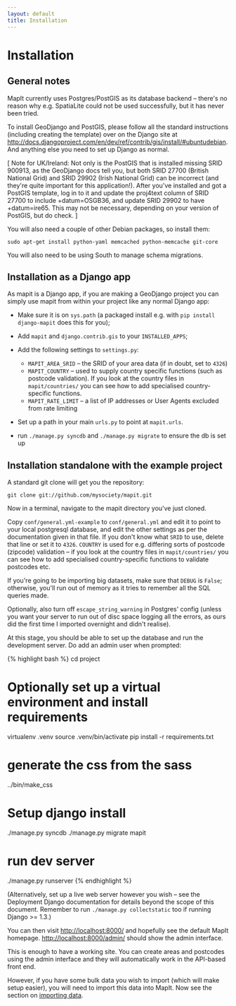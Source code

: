 ```yaml
---
layout: default
title: Installation
---
```


Installation
============

General notes
-------------

MapIt currently uses Postgres/PostGIS as its database backend &ndash; there's no
reason  why e.g. SpatiaLite could not be used successfully, but it has never
been tried.

To install GeoDjango and PostGIS, please follow all the standard instructions
(including creating the template) over on the Django site at
<http://docs.djangoproject.com/en/dev/ref/contrib/gis/install/#ubuntudebian>.
And anything else you need to set up Django as normal.

\[ Note for UK/Ireland: Not only is the PostGIS that is installed missing SRID
900913, as the GeoDjango docs tell you, but both SRID 27700 (British National
Grid) and SRID 29902 (Irish National Grid) can be incorrect (and they're quite
important for this application!). After you've installed and got a PostGIS
template, log in to it and update the proj4text column of SRID 27700 to include
+datum=OSGB36, and update SRID 29902 to have +datum=ire65. This may not be
necessary, depending on your version of PostGIS, but do check. \]

You will also need a couple of other Debian packages, so install them:

    sudo apt-get install python-yaml memcached python-memcache git-core

You will also need to be using South to manage schema migrations.

Installation as a Django app
----------------------------

As mapit is a Django app, if you are making a GeoDjango project you can simply
use mapit from within your project like any normal Django app:

* Make sure it is on `sys.path` (a packaged install e.g. with `pip
  install django-mapit` does this for you);
* Add `mapit` and `django.contrib.gis` to your `INSTALLED_APPS`;
* Add the following settings to `settings.py`:

  * `MAPIT_AREA_SRID` &ndash; the SRID of your area data (if in doubt, set to
    `4326`)
  * `MAPIT_COUNTRY` &ndash; used to supply country specific functions (such
    as postcode validation). If you look at the country files in
    `mapit/countries/` you can see how to add specialised
    country-specific functions.
  * `MAPIT_RATE_LIMIT` &ndash; a list of IP addresses or User Agents excluded
    from rate limiting

* Set up a path in your main `urls.py` to point at `mapit.urls`.
* run `./manage.py syncdb` and `./manage.py migrate` to ensure the db
  is set up

Installation standalone with the example project
------------------------------------------------

A standard git clone will get you the repository:

    git clone git://github.com/mysociety/mapit.git

Now in a terminal, navigate to the mapit directory you've just cloned.

Copy `conf/general.yml-example` to `conf/general.yml` and edit it to point
to your local postgresql database, and edit the other settings as per the
documentation given in that file. If you don't know what `SRID` to use,
delete that line or set it to `4326`. `COUNTRY` is used for e.g. differing
sorts of postcode (zipcode) validation &ndash; if you look at the country files in
`mapit/countries/` you can see how to add specialised country-specific
functions to validate postcodes etc.

If you're going to be importing big datasets, make sure that `DEBUG` is
`False`; otherwise, you'll run out of memory as it tries to remember all the
SQL queries made.

Optionally, also turn off `escape_string_warning` in Postgres' config (unless
you want your server to run out of disc space logging all the errors, as ours
did the first time I imported overnight and didn't realise).

At this stage, you should be able to set up the database and run the
development server. Do add an admin user when prompted:

{% highlight bash %}
cd project

# Optionally set up a virtual environment and install requirements
virtualenv .venv
source .venv/bin/activate
pip install -r requirements.txt

# generate the css from the sass
../bin/make_css

# Setup django install
./manage.py syncdb
./manage.py migrate mapit

# run dev server
./manage.py runserver
{% endhighlight %}

(Alternatively, set up a live web server however you wish &ndash; see the Deployment
Django documentation for details beyond the scope of this document. Remember to
run `./manage.py collectstatic` too if running Django >= 1.3.)

You can then visit <http://localhost:8000/> and hopefully see the default MapIt
homepage. <http://localhost:8000/admin/> should show the admin interface.

This is enough to have a working site. You can create areas and postcodes using
the admin interface and they will automatically work in the API-based front
end.

However, if you have some bulk data you wish to import (which will make setup
easier), you will need to import this data into MapIt. Now see the section
on [importing data](../import/).
